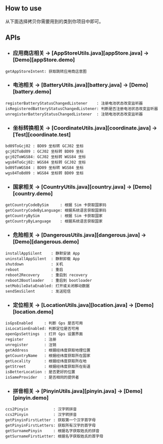 ## How to use

从下面选择拷贝你需要用到的类到你项目中即可。

[官方文档链接]: https://github.com/Blankj/AndroidUtilCode/blob/master/lib/subutil/README-CN.md

## APIs


* ### 应用商店相关 -> [AppStoreUtils.java][appStore.java] -> [Demo][appStore.demo]
```
getAppStoreIntent: 获取跳转应用商店意图
```

* ### 电池相关 -> [BatteryUtils.java][battery.java] -> [Demo][battery.demo]
```
registerBatteryStatusChangedListener    : 注册电池状态改变监听器
isRegisteredBatteryStatusChangedListener: 判断是否注册电池状态改变监听器
unregisterBatteryStatusChangedListener  : 注销电池状态改变监听器
```

* ### 坐标转换相关 -> [CoordinateUtils.java][coordinate.java] -> [Test][coordinate.test]
```
bd09ToGcj02 : BD09 坐标转 GCJ02 坐标
gcj02ToBd09 : GCJ02 坐标转 BD09 坐标
gcj02ToWGS84: GCJ02 坐标转 WGS84 坐标
wgs84ToGcj02: WGS84 坐标转 GCJ02 坐标
bd09ToWGS84 : BD09 坐标转 WGS84 坐标
wgs84ToBd09 : WGS84 坐标转 BD09 坐标
```

* ### 国家相关 -> [CountryUtils.java][country.java] -> [Demo][country.demo]
```
getCountryCodeBySim     : 根据 Sim 卡获取国家码
getCountryCodeByLanguage: 根据系统语言获取国家码
getCountryBySim         : 根据 Sim 卡获取国家
getCountryByLanguage    : 根据系统语言获取国家
```

* ### 危险相关 -> [DangerousUtils.java][dangerous.java] -> [Demo][dangerous.demo]
```
installAppSilent    : 静默安装 App
uninstallAppSilent  : 静默卸载 App
shutdown            : 关机
reboot              : 重启
reboot2Recovery     : 重启到 recovery
reboot2Bootloader   : 重启到 bootloader
setMobileDataEnabled: 打开或关闭移动数据
sendSmsSilent       : 发送短信
```

* ### 定位相关 -> [LocationUtils.java][location.java] -> [Demo][location.demo]
```
isGpsEnabled     : 判断 Gps 是否可用
isLocationEnabled: 判断定位是否可用
openGpsSettings  : 打开 Gps 设置界面
register         : 注册
unregister       : 注销
getAddress       : 根据经纬度获取地理位置
getCountryName   : 根据经纬度获取所在国家
getLocality      : 根据经纬度获取所在地
getStreet        : 根据经纬度获取所在街道
isBetterLocation : 是否更好的位置
isSameProvider   : 是否相同的提供者
```

* ### 拼音相关 -> [PinyinUtils.java][pinyin.java] -> [Demo][pinyin.demo]
```
ccs2Pinyin           : 汉字转拼音
ccs2Pinyin           : 汉字转拼音
getPinyinFirstLetter : 获取第一个汉字首字母
getPinyinFirstLetters: 获取所有汉字的首字母
getSurnamePinyin     : 根据名字获取姓氏的拼音
getSurnameFirstLetter: 根据名字获取姓氏的首字母
```
